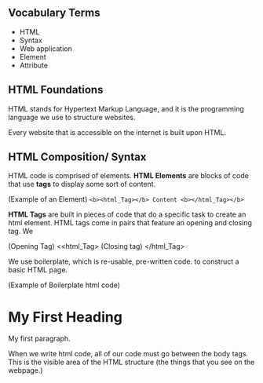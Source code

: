 ## Vocabulary Terms
- HTML
- Syntax
- Web application 
- Element
- Attribute


## HTML Foundations 

HTML stands for Hypertext Markup Language, and it is the programming language we use
to structure websites.

Every website that is accessible on the internet 
is built upon HTML.


## HTML Composition/ Syntax
HTML code is comprised of elements. <b>HTML Elements</b> are 
blocks of code that use <b>tags</b> to display some sort of content. 

(Example of an Element)
`<b><html_Tag></b> Content <b></html_Tag></b>` 

<b>HTML Tags</b> are built in pieces of code that do a specific 
task to create an html element. HTML tags come in pairs 
that feature an opening and closing tag. We 

(Opening Tag) <<html_Tag> 
(Closing tag) </html_Tag>

We use boilerplate, which is re-usable, pre-written code. to construct
a basic HTML page. 

(Example of Boilerplate html code)

<!DOCTYPE html>
<html>
<head>
<title>ExamplePage Title</title>
</head>
<body>

<h1>My First Heading</h1>
<p>My first paragraph.</p>

</body>
</html>
 
 When we write html code, all of our code must go between the body tags.
 This is the visible area of the HTML structure (the things that you
 see on the webpage.)